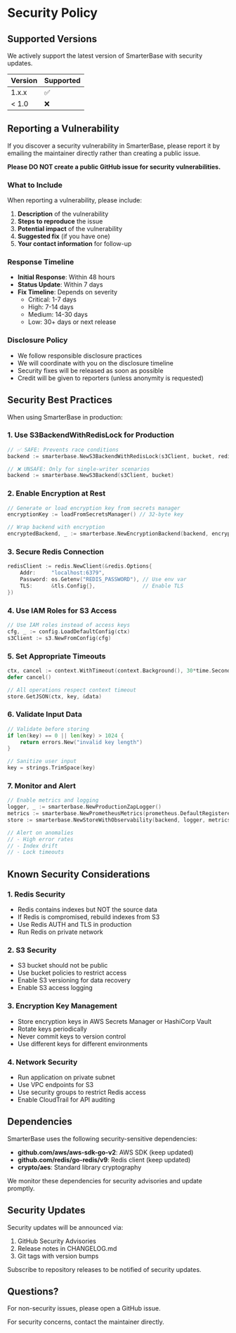 # Security Policy

## Supported Versions

We actively support the latest version of SmarterBase with security updates.

| Version | Supported          |
| ------- | ------------------ |
| 1.x.x   | :white_check_mark: |
| < 1.0   | :x:                |

## Reporting a Vulnerability

If you discover a security vulnerability in SmarterBase, please report it by emailing the maintainer directly rather than creating a public issue.

**Please DO NOT create a public GitHub issue for security vulnerabilities.**

### What to Include

When reporting a vulnerability, please include:

1. **Description** of the vulnerability
2. **Steps to reproduce** the issue
3. **Potential impact** of the vulnerability
4. **Suggested fix** (if you have one)
5. **Your contact information** for follow-up

### Response Timeline

- **Initial Response**: Within 48 hours
- **Status Update**: Within 7 days
- **Fix Timeline**: Depends on severity
  - Critical: 1-7 days
  - High: 7-14 days
  - Medium: 14-30 days
  - Low: 30+ days or next release

### Disclosure Policy

- We follow responsible disclosure practices
- We will coordinate with you on the disclosure timeline
- Security fixes will be released as soon as possible
- Credit will be given to reporters (unless anonymity is requested)

## Security Best Practices

When using SmarterBase in production:

### 1. **Use S3BackendWithRedisLock for Production**
```go
// ✅ SAFE: Prevents race conditions
backend := smarterbase.NewS3BackendWithRedisLock(s3Client, bucket, redisClient)

// ❌ UNSAFE: Only for single-writer scenarios
backend := smarterbase.NewS3Backend(s3Client, bucket)
```

### 2. **Enable Encryption at Rest**
```go
// Generate or load encryption key from secrets manager
encryptionKey := loadFromSecretsManager() // 32-byte key

// Wrap backend with encryption
encryptedBackend, _ := smarterbase.NewEncryptionBackend(backend, encryptionKey)
```

### 3. **Secure Redis Connection**
```go
redisClient := redis.NewClient(&redis.Options{
    Addr:     "localhost:6379",
    Password: os.Getenv("REDIS_PASSWORD"), // Use env var
    TLS:      &tls.Config{},               // Enable TLS
})
```

### 4. **Use IAM Roles for S3 Access**
```go
// Use IAM roles instead of access keys
cfg, _ := config.LoadDefaultConfig(ctx)
s3Client := s3.NewFromConfig(cfg)
```

### 5. **Set Appropriate Timeouts**
```go
ctx, cancel := context.WithTimeout(context.Background(), 30*time.Second)
defer cancel()

// All operations respect context timeout
store.GetJSON(ctx, key, &data)
```

### 6. **Validate Input Data**
```go
// Validate before storing
if len(key) == 0 || len(key) > 1024 {
    return errors.New("invalid key length")
}

// Sanitize user input
key = strings.TrimSpace(key)
```

### 7. **Monitor and Alert**
```go
// Enable metrics and logging
logger, _ := smarterbase.NewProductionZapLogger()
metrics := smarterbase.NewPrometheusMetrics(prometheus.DefaultRegisterer)
store := smarterbase.NewStoreWithObservability(backend, logger, metrics)

// Alert on anomalies
// - High error rates
// - Index drift
// - Lock timeouts
```

## Known Security Considerations

### 1. **Redis Security**
- Redis contains indexes but NOT the source data
- If Redis is compromised, rebuild indexes from S3
- Use Redis AUTH and TLS in production
- Run Redis on private network

### 2. **S3 Security**
- S3 bucket should not be public
- Use bucket policies to restrict access
- Enable S3 versioning for data recovery
- Enable S3 access logging

### 3. **Encryption Key Management**
- Store encryption keys in AWS Secrets Manager or HashiCorp Vault
- Rotate keys periodically
- Never commit keys to version control
- Use different keys for different environments

### 4. **Network Security**
- Run application on private subnet
- Use VPC endpoints for S3
- Use security groups to restrict Redis access
- Enable CloudTrail for API auditing

## Dependencies

SmarterBase uses the following security-sensitive dependencies:

- **github.com/aws/aws-sdk-go-v2**: AWS SDK (keep updated)
- **github.com/redis/go-redis/v9**: Redis client (keep updated)
- **crypto/aes**: Standard library cryptography

We monitor these dependencies for security advisories and update promptly.

## Security Updates

Security updates will be announced via:

1. GitHub Security Advisories
2. Release notes in CHANGELOG.md
3. Git tags with version bumps

Subscribe to repository releases to be notified of security updates.

## Questions?

For non-security issues, please open a GitHub issue.

For security concerns, contact the maintainer directly.
